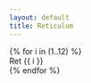 ```yaml
---
layout: default
title: Reticulum
---
```


<div class="grid-container">
  {% for i in (1..12) %}
    <div class="grid-item">Ret {{ i }}</div>
  {% endfor %}
</div>
